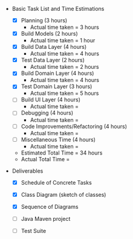 * Basic Task List and Time Estimations
    * [x] Planning (3 hours)
        * Actual time taken = 3 hours
    * [x] Build Models (2 hours)
        * Actual time taken = 1 hour
    * [x] Build Data Layer (4 hours)
        * Actual time taken = 4 hours
    * [x] Test Data Layer (2 hours)
        * Actual time taken = 2 hours
    * [x] Build Domain Layer (4 hours)
        * Actual time taken = 4 hours
    * [x] Test Domain Layer (3 hours)
        * Actual time taken = 5 hours
    * [ ] Build UI Layer (4 hours)
        * Actual time taken = 
    * [ ] Debugging (4 hours)
        * Actual time taken = 
    * [ ] Code Improvements/Refactoring (4 hours)
        * Actual time taken = 
    * [ ] Miscellaneous Time (4 hours)
        * Actual time taken = 
    
    * Estimated Total Time = 34 hours
    * Actual Total Time = 

* Deliverables
    * [x] Schedule of Concrete Tasks
    * [x] Class Diagram (sketch of classes)
    * [x] Sequence of Diagrams
    * [ ] Java Maven project
    * [ ] Test Suite
    